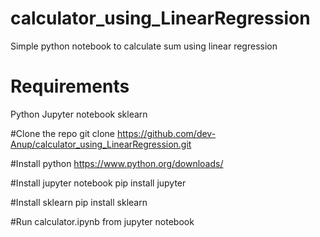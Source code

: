 # calculator_using_LinearRegression
Simple python notebook to calculate sum using linear regression

# Requirements
Python
Jupyter notebook
sklearn

#Clone the repo
git clone https://github.com/dev-Anup/calculator_using_LinearRegression.git

#Install python
https://www.python.org/downloads/

#Install jupyter notebook
pip install jupyter

#Install sklearn
pip install sklearn

#Run calculator.ipynb from jupyter notebook